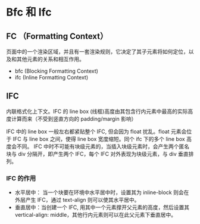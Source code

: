 # Bfc 和 Ifc
## FC （Formatting Context）
页面中的一个渲染区域，并且有一套渲染规则，它决定了其子元素将如何定位，以及和其他元素的关系和相互作用。

- bfc (Blocking Formatting Context)
- ifc (Inline Formatting Context)

## IFC 
内联格式化上下文。IFC 的 line box (线框)高度由其包含行内元素中最高的实际高度计算而来（不受到竖直方向的 padding/margin 影响）

IFC 中的 line box 一般左右都紧贴整个 IFC, 但会因为 float 扰乱。float 元素会位于 IFC 与 line box 之间，使得 line box 宽度缩短。同个 ifc 下的多个 line box 高度会不同。 IFC 中时不可能有块级元素的，当插入块级元素时，会产生两个匿名块与 div 分隔开，即产生两个 IFC，每个 IFC 对外表现为块级元素，与 div 垂直排列。

### IFC 的作用
- 水平居中： 当一个块要在环境中水平居中时，设置其为 inline-block 则会在外层产生 IFC，通过 text-align 则可以使其水平居中。
- 垂直居中：当创建一个 IFC, 用其中一个元素撑开父元素的高度，然后设置其 vertical-align: middle，其他行内元素则可以在此父元素下垂直居中。